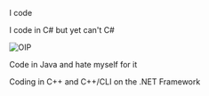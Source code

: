 I code

I code in C# but yet can't C# 

![OIP](https://github.com/user-attachments/assets/bf1ac353-58ee-4f1f-bbe9-bf7bf1a93951)


Code in Java and hate myself for it

Coding in C++ and C++/CLI on the .NET Framework
